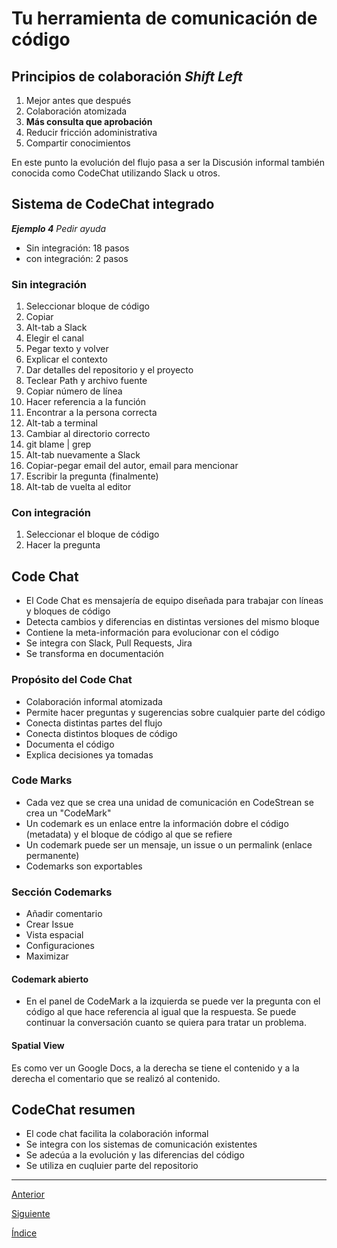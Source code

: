 # Tu herramienta de comunicación de código

## Principios de colaboración *Shift Left*

1. Mejor antes que después
2. Colaboración atomizada
3. **Más consulta que aprobación**
4. Reducir fricción adoministrativa
5. Compartir conocimientos

En este punto la evolución del flujo pasa a ser la Discusión informal también conocida como CodeChat utilizando Slack u otros.

## Sistema de CodeChat integrado

***Ejemplo 4*** *Pedir ayuda*

- Sin integración: 18 pasos
- con integración: 2 pasos

### Sin integración

1. Seleccionar bloque de código
2. Copiar
3. Alt-tab a Slack
4. Elegir el canal
5. Pegar texto y volver
6. Explicar el contexto
7. Dar detalles del repositorio y el proyecto
8. Teclear Path y archivo fuente
9. Copiar número de línea
10. Hacer referencia a la función
11. Encontrar a la persona correcta
12. Alt-tab a terminal
13. Cambiar al directorio correcto
14. git blame | grep
15. Alt-tab nuevamente a Slack
16. Copiar-pegar email del autor, email para mencionar
17. Escribir la pregunta (finalmente)
18. Alt-tab de vuelta al editor

### Con integración

1. Seleccionar el bloque de código
2. Hacer la pregunta

## Code Chat

- El Code Chat es mensajería de equipo diseñada para trabajar con líneas y bloques de código
- Detecta cambios y diferencias en distintas versiones del mismo bloque
- Contiene la meta-información para evolucionar con el código
- Se integra con Slack, Pull Requests, Jira
- Se transforma en documentación

### Propósito del Code Chat

- Colaboración informal atomizada
- Permite hacer preguntas y sugerencias sobre cualquier parte del código
- Conecta distintas partes del flujo
- Conecta distintos bloques de código
- Documenta el código
- Explica decisiones ya tomadas

### Code Marks

- Cada vez que se crea una unidad de comunicación en CodeStrean se crea un "CodeMark"
- Un codemark es un enlace entre la información dobre el código (metadata) y el bloque de código al que se refiere
- Un codemark puede ser un mensaje, un issue o un permalink (enlace permanente)
- Codemarks son exportables

### Sección Codemarks

- Añadir comentario
- Crear Issue
- Vista espacial
- Configuraciones
- Maximizar

#### Codemark abierto

- En el panel de CodeMark a la izquierda se puede ver la pregunta con el código al que hace referencia al igual que la respuesta. Se puede continuar la conversación cuanto se quiera para tratar un problema.

#### Spatial View

Es como ver un Google Docs, a la derecha se tiene el contenido y a la derecha el comentario que se realizó al contenido.

## CodeChat resumen

- El code chat facilita la colaboración informal
- Se integra con los sistemas de comunicación existentes
- Se adecúa a la evolución y las diferencias del código
- Se utiliza en cuqluier parte del repositorio

---

[Anterior](./FeedBackRequest.md)

[Siguiente](./PracticeII.md)

[Índice](../Intro.md)
